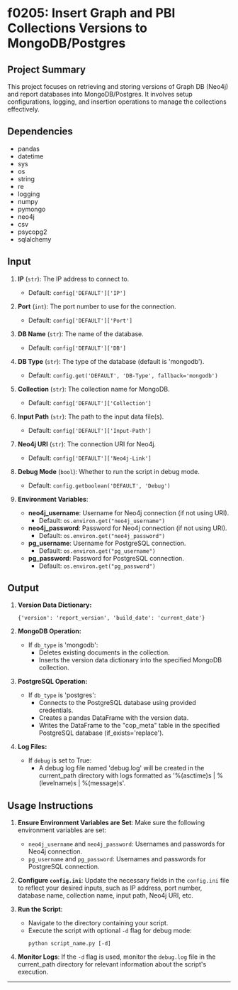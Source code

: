 # f0205: Insert Graph and PBI Collections Versions to MongoDB/Postgres

## Project Summary
This project focuses on retrieving and storing versions of Graph DB (Neo4j) and report databases into MongoDB/Postgres. It involves setup configurations, logging, and insertion operations to manage the collections effectively.

## Dependencies
- pandas
- datetime
- sys
- os
- string
- re
- logging
- numpy
- pymongo
- neo4j
- csv
- psycopg2
- sqlalchemy

## Input

1. **IP** (`str`): The IP address to connect to.
   - Default: `config['DEFAULT']['IP']`

2. **Port** (`int`): The port number to use for the connection.
   - Default: `config['DEFAULT']['Port']`

3. **DB Name** (`str`): The name of the database.
   - Default: `config['DEFAULT']['DB']`

4. **DB Type** (`str`): The type of the database (default is 'mongodb').
   - Default: `config.get('DEFAULT', 'DB-Type', fallback='mongodb')`

5. **Collection** (`str`): The collection name for MongoDB.
   - Default: `config['DEFAULT']['Collection']`

6. **Input Path** (`str`): The path to the input data file(s).
   - Default: `config['DEFAULT']['Input-Path']`

7. **Neo4j URI** (`str`): The connection URI for Neo4j.
   - Default: `config['DEFAULT']['Neo4j-Link']`

8. **Debug Mode** (`bool`): Whether to run the script in debug mode.
   - Default: `config.getboolean('DEFAULT', 'Debug')`

9. **Environment Variables**:
   - **neo4j_username**: Username for Neo4j connection (if not using URI).
     - Default: `os.environ.get("neo4j_username")`
   - **neo4j_password**: Password for Neo4j connection (if not using URI).
     - Default: `os.environ.get("neo4j_password")`
   - **pg_username**: Username for PostgreSQL connection.
     - Default: `os.environ.get("pg_username")`
   - **pg_password**: Password for PostgreSQL connection.
     - Default: `os.environ.get("pg_password")`

## Output

1. **Version Data Dictionary:**
   ```
   {'version': 'report_version', 'build_date': 'current_date'}
   ```

2. **MongoDB Operation:**
   - If `db_type` is 'mongodb':
     - Deletes existing documents in the collection.
     - Inserts the version data dictionary into the specified MongoDB collection.

3. **PostgreSQL Operation:**
   - If `db_type` is 'postgres':
     - Connects to the PostgreSQL database using provided credentials.
     - Creates a pandas DataFrame with the version data.
     - Writes the DataFrame to the "cop_meta" table in the specified PostgreSQL database (if_exists='replace').

4. **Log Files:**
   - If `debug` is set to True:
     - A debug log file named 'debug.log' will be created in the current_path directory with logs formatted as '%(asctime)s | %(levelname)s | %(message)s'.

## Usage Instructions

1. **Ensure Environment Variables are Set**: Make sure the following environment variables are set:
   - `neo4j_username` and `neo4j_password`: Usernames and passwords for Neo4j connection.
   - `pg_username` and `pg_password`: Usernames and passwords for PostgreSQL connection.

2. **Configure `config.ini`**: Update the necessary fields in the `config.ini` file to reflect your desired inputs, such as IP address, port number, database name, collection name, input path, Neo4j URI, etc.

3. **Run the Script**:
   - Navigate to the directory containing your script.
   - Execute the script with optional `-d` flag for debug mode:
     ```
     python script_name.py [-d]
     ```

4. **Monitor Logs**: If the `-d` flag is used, monitor the `debug.log` file in the current_path directory for relevant information about the script's execution.

---